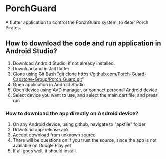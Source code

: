 # PorchGuard

A flutter application to control the PorchGuard system, to deter Porch Pirates.

## How to download the code and run application in Android Studio?

1) Download Android Studio, if not already installed.
2) Download and install flutter 
3) Clone using Git Bash "git clone https://github.com/Porch-Guard-Capstone-Group/Porch_Guard.git"
4) Open application in Android Studio
5) Open device using AVD manager, or connect personal Android device
6) Select device you want to use, and select the main.dart file, and press run

### How to download the app directly on Android device?

1) On any Android device, using github, navigate to "apkfile" folder
2) Download app-release.apk
3) Accept download from unknown source
4) There will be questions on if you trust the source, since the app is not available on Google Play yet
5) If all goes well, it should install.

